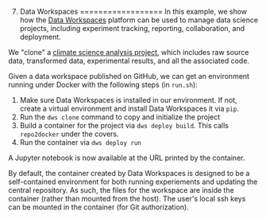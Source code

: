 7. Data Workspaces
==================
In this example, we show how the [Data Workspaces](https://dataworkspaces.ai) platform
can be used to manage data science projects, including experiment tracking, reporting,
collaboration, and deployment.

We "clone" a [climate science analysis project](https://github.com/data-workspaces/buoy-data-analysis),
which includes raw source data, transformed data, experimental results, and all the associated code.

Given a data workspace published on GitHub, we can get an environment running under Docker with the
following steps (in `run.sh`):

1. Make sure Data Workspaces is installed in our environment. If not, create a virtual
   environment and install Data Workspaces it via `pip`.
2. Run the `dws clone` command to copy and initialize the project
3. Build a container for the project via `dws deploy build`. This calls `repo2docker`
   under the covers.
4. Run the container via `dws deploy run`

A Jupyter notebook is now available at the URL printed by the container.

By default, the container created by Data Workspaces is designed to be a
self-contained environment for both running experiements and updating the
central repository. As such, the files for the workspace are inside the
container (rather than mounted from the host). The user's local ssh keys
can be mounted in the container (for Git authorization).


